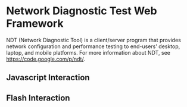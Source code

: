 Network Diagnostic Test Web Framework
====================

NDT (Network Diagnostic Tool) is a client/server program that provides network
configuration and performance testing to end-users' desktop, laptop, and mobile
platforms.
For more information about NDT, see https://code.google.com/p/ndt/.



Javascript Interaction
---------------------

Flash Interaction
---------------------


